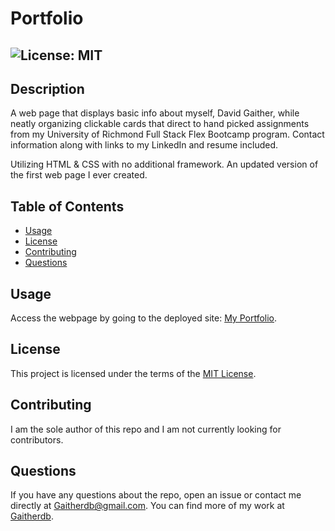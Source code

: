 # Portfolio
  ## ![License: MIT](https://img.shields.io/badge/License-MIT-yellow.svg)

  ## Description
  A web page that displays basic info about myself, David Gaither, while neatly organizing clickable cards that direct to hand picked assignments from my University of Richmond Full Stack Flex Bootcamp program. Contact information along with links to my LinkedIn and resume included.
  
  Utilizing HTML & CSS with no additional framework. An updated version of the first web page I ever created.

  ## Table of Contents
  * [Usage](#usage)
  * [License](#license)
  * [Contributing](#contributing)
  * [Questions](#questions)
  
  ## Usage
  Access the webpage by going to the deployed site: [My Portfolio](https://gaitherdb.github.io/Portfolio3/). 

  ## License  
  This project is licensed under the terms of the [MIT License](https://opensource.org/licenses/MIT).

  ## Contributing
  I am the sole author of this repo and I am not currently looking for contributors.

  ## Questions
  If you have any questions about the repo, open an issue or contact me directly at Gaitherdb@gmail.com. You can find more of my work at [Gaitherdb](https://github.com/Gaitherdb).